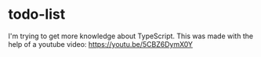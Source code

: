 # todo-list
 
I'm trying to get more knowledge about TypeScript. 
This was made with the help of a youtube video: https://youtu.be/5CBZ6DymX0Y
